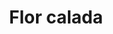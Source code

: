 ---
title: Flor calada
date: 
draft: false

# descripcion
description : Aro de plata pasante con microcubic

materials: Plata 925

color: Plateado

dimensions: 1 cm

code: 01-03-0269

type: "Aros"

categories: []

# Images
# first image will be shown in the product page
images:
  # - image: "images/path_to_image"
  # La ubicacion de las imagenes es imagenes/Aros/Aros.Microcubic/01-03-0269-flor-calada
  - image: "./images/aros/microcubic/01-03-0269-flor-calada_a.jpeg"
  - image: "./images/aros/microcubic/01-03-0269-flor-calada_b.jpeg"
---